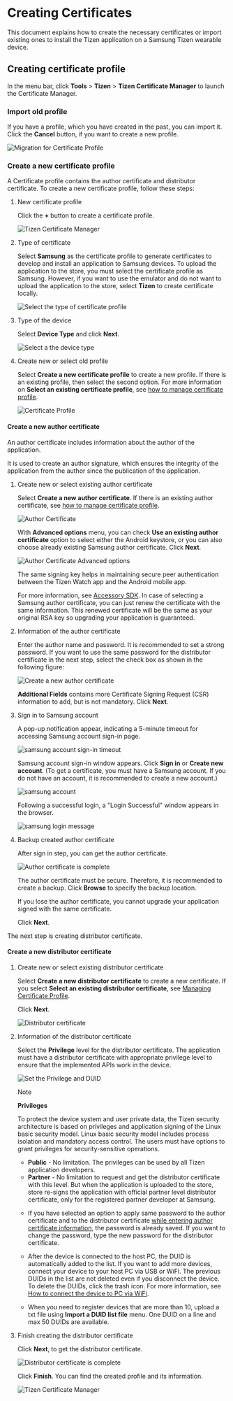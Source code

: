 # Creating Certificates

This document explains how to create the necessary certificates or import existing ones to install the Tizen application on a Samsung Tizen wearable device.

## Creating certificate profile

In the menu bar, click **Tools** > **Tizen** > **Tizen Certificate Manager** to launch the Certificate Manager.

### Import old profile

If you have a profile, which you have created in the past, you can import it. Click the **Cancel** button, if you want to create a new profile.

![Migration for Certificate Profile](media/certification_guide3.png)

### Create a new certificate profile

A Certificate profile contains the author certificate and distributor certificate. To create a new certificate profile, follow these steps:

1. New certificate profile

    Click the **+** button to create a certificate profile.

    ![Tizen Certificate Manager](media/certification_guide4.png)

2. Type of certificate

    Select **Samsung** as the certificate profile to generate certificates to develop and install an application to Samsung devices. To upload the application to the store, you must select the certificate profile as Samsung.
    However, if you want to use the emulator and do not want to upload the application to the store, select **Tizen** to create certificate locally.

    ![Select the type of certificate profile](media/certification_guide5.png)

3. Type of the device

    Select **Device Type** and click **Next**.

    ![Select a the device type](media/certification_guide6.png)

4. <a name="create_new_or_select_old_profile"></a>Create new or select old profile

    Select **Create a new certificate profile** to create a new profile. If there is an existing profile, then select the second option. For more information on **Select an existing certificate profile**, see [how to manage certificate profile](managing-certificate-profile.md).

    ![Certificate Profile](media/certification_guide7.png)

#### Create a new author certificate

An author certificate includes information about the author of the application.

It is used to create an author signature, which ensures the integrity of the application from the author since the publication of the application.

1. Create new or select existing author certificate

    Select **Create a new author certificate**. If there is an existing author certificate, see [how to manage certificate profile](managing-certificate-profile.md).

    ![Author Certificate](media/certification_guide8.png)

    With **Advanced options** menu, you can check **Use an existing author certificate** option to select either the Android keystore, or you can also choose already existing Samsung author certificate. Click **Next**.

    ![Author Certificate Advanced options](media/certification_guide8-2.png)

    The same signing key helps in maintaining secure peer authentication between the Tizen Watch app and the Android mobile app.

    For more information, see [Accessory SDK](https://developer.samsung.com/galaxy/accessory). In case of selecting a Samsung author certificate, you can just renew the certificate with the same information. This renewed certificate will be the same as your original RSA key so upgrading your application is guaranteed.

2. <a name="information_of_the_author_certificate"></a>Information of the author certificate

    Enter the author name and password. It is recommended to set a strong password. If you want to use the same password for the distributor certificate in the next step, select the check box as shown in the following figure:

    ![Create a new author certificate](media/certification_guide9.png)

    **Additional Fields** contains more Certificate Signing Request (CSR) information to add, but is not mandatory.
    Click **Next**.

3. Sign in to Samsung account

    A pop-up notification appear, indicating a 5-minute timeout for accessing Samsung account sign-in page.
    
    ![samsung account sign-in timeout](media/certification_guide11-3.png)

    Samsung account sign-in window appears. Click **Sign in** or **Create new account**. (To get a certificate, you must have a Samsung account. If you do not have an account, it is recommended to create a new account.)

    ![samsung account](media/certification_guide11.png)

    Following a successful login, a "Login Successful" window appears in the browser.
    
    ![samsung login message](media/certification_guide11-2.png)

4. Backup created author certificate

    After sign in step, you can get the author certificate.

    ![Author certificate is complete](media/certification_guide12.png)

    The author certificate must be secure. Therefore, it is recommended to create a backup. Click **Browse** to specify the backup location.

    If you lose the author certificate, you cannot upgrade your application signed with the same certificate.

    Click **Next**.

The next step is creating distributor certificate.

#### Create a new distributor certificate

1. <a name="create_new_or_select_existing_distributor_certificate"></a>Create new or select existing distributor certificate

    Select **Create a new distributor certificate** to create a new certificate. If you select **Select an existing distributor certificate**, see [Managing Certificate Profile](managing-certificate-profile.md).

    Click **Next**.

    ![Distributor certificate](media/certification_guide13.png)

2. Information of the distributor certificate

    Select the **Privilege** level for the distributor certificate. The application must have a distributor certificate with appropriate privilege level to ensure that the implemented APIs work in the device.

    ![Set the Privilege and DUID](media/certification_guide15.png)

    > [!NOTE]
    > **Privileges**
    >
    > To protect the device system and user private data, the Tizen security architecture is based on privileges and application signing of the Linux basic security model. Linux  basic security model includes process isolation and mandatory access control. The users must have options to grant privileges for security-sensitive operations.
    >
    > - **Public** - No limitation. The privileges can be used by all Tizen application developers.
    > - **Partner** - No limitation to request and get the distributor certificate with this level. But when the application is uploaded to the store, store re-signs the application with official partner level distributor certificate, only for the registered partner developer at Samsung.

    - If you have selected an option to apply same password to the author certificate and to the distributor certificate [while entering author certificate information](#information_of_the_author_certificate), the password is already saved. If you want to change the password, type the new password for the distributor certificate.

    - After the device is connected to the host PC, the DUID is automatically added to the list. If you want to add more devices, connect your device to your host PC via USB or WiFi. The previous DUIDs in the list are not deleted even if you disconnect the device. To delete the DUIDs, click the trash icon. For more information, see [How to connect the device to PC via WiFi](../wearable-connection/index.md).

    - When you need to register devices that are more than 10, upload a txt file using **Import a DUID list file** menu. One DUID on a line and max 50 DUIDs are available.

3. Finish creating the distributor certificate

    Click **Next**, to get the distributor certificate.

    ![Distributor certificate is complete](media/certification_guide16.png)

    Click **Finish**. You can find the created profile and its information.

    ![Tizen Certificate Manager](media/certification_guide17.png)
